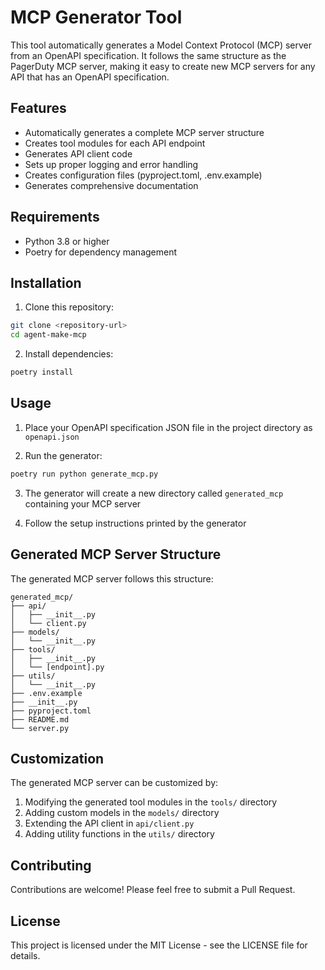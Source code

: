 # MCP Generator Tool

This tool automatically generates a Model Context Protocol (MCP) server from an OpenAPI specification. It follows the same structure as the PagerDuty MCP server, making it easy to create new MCP servers for any API that has an OpenAPI specification.

## Features

- Automatically generates a complete MCP server structure
- Creates tool modules for each API endpoint
- Generates API client code
- Sets up proper logging and error handling
- Creates configuration files (pyproject.toml, .env.example)
- Generates comprehensive documentation

## Requirements

- Python 3.8 or higher
- Poetry for dependency management

## Installation

1. Clone this repository:
```bash
git clone <repository-url>
cd agent-make-mcp
```

2. Install dependencies:
```bash
poetry install
```

## Usage

1. Place your OpenAPI specification JSON file in the project directory as `openapi.json`

2. Run the generator:
```bash
poetry run python generate_mcp.py
```

3. The generator will create a new directory called `generated_mcp` containing your MCP server

4. Follow the setup instructions printed by the generator

## Generated MCP Server Structure

The generated MCP server follows this structure:

```
generated_mcp/
├── api/
│   ├── __init__.py
│   └── client.py
├── models/
│   └── __init__.py
├── tools/
│   ├── __init__.py
│   └── [endpoint].py
├── utils/
│   └── __init__.py
├── .env.example
├── __init__.py
├── pyproject.toml
├── README.md
└── server.py
```

## Customization

The generated MCP server can be customized by:

1. Modifying the generated tool modules in the `tools/` directory
2. Adding custom models in the `models/` directory
3. Extending the API client in `api/client.py`
4. Adding utility functions in the `utils/` directory

## Contributing

Contributions are welcome! Please feel free to submit a Pull Request.

## License

This project is licensed under the MIT License - see the LICENSE file for details. 